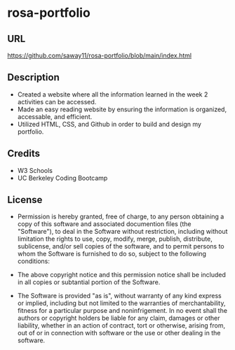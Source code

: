 # rosa-portfolio

## URL

https://github.com/saway11/rosa-portfolio/blob/main/index.html

## Description

- Created a website where all the information learned in the week 2 activities can be accessed.
- Made an easy reading website by ensuring the information is organized, accessable, and efficient.
- Utilized HTML, CSS, and Github in order to build and design my portfolio.

## Credits
- W3 Schools
- UC Berkeley Coding Bootcamp 

## License

- Permission is hereby granted, free of charge, to any person obtaining a copy of this software and associated documention files (the "Software"), to deal in the Software without restriction, including without limitation the rights to use, copy, modify, merge, publish, distribute, sublicense, and/or sell copies of the software, and to permit persons to whom the Software is furnished to do so, subject to the following conditions:

- The above copyright notice and this permission notice shall be included in all copies or subtantial portion of the Software.

- The Software is provided "as is", without warranty of any kind express or implied, including but not limited to the warranties of merchantability, fitness for a particular purpose and noninfrigement. In no event shall the authors or copyright holders be liable for any claim, damages or other liability, whether in an action of contract, tort or otherwise, arising from, out of or in connection with software or the use or other dealing in the software. 


